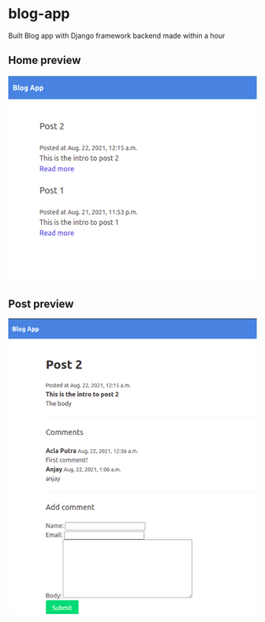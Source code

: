# blog-app
Built Blog app with Django framework backend made within a hour

## Home preview
![](readme/home.png)
## Post preview
![](readme/post.png)
